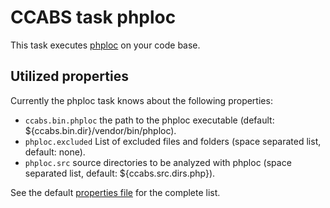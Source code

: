 CCABS task phploc
=================

This task executes [phploc](https://github.com/sebastianbergmann/phploc) on your code base.

Utilized properties
-------------------

Currently the phploc task knows about the following properties:
* `ccabs.bin.phploc` the path to the phploc executable (default: ${ccabs.bin.dir}/vendor/bin/phploc).
* `phploc.excluded` List of excluded files and folders (space separated list, default: none).
* `phploc.src` source directories to be analyzed with phploc (space separated list, default: ${ccabs.src.dirs.php}).

See the default [properties file](default.properties) for the complete list.
